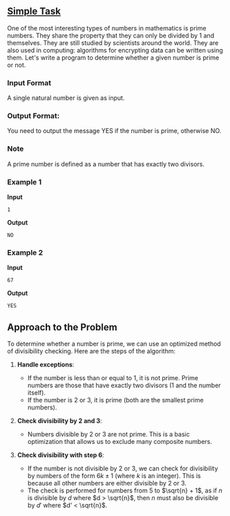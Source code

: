 ## [Simple Task](../../../solutions/2.3/23_n.py)

One of the most interesting types of numbers in mathematics is prime numbers. They share the property that they can only be divided by 1 and themselves. They are still studied by scientists around the world. They are also used in computing: algorithms for encrypting data can be written using them. Let's write a program to determine whether a given number is prime or not.

### Input Format

A single natural number is given as input.

### Output Format:

You need to output the message YES if the number is prime, otherwise NO.

### Note

A prime number is defined as a number that has exactly two divisors.

### Example 1

**Input**
```plaintext
1
```

**Output**
```plaintext
NO
```

### Example 2

**Input**
```plaintext
67
```

**Output**
```plaintext
YES
```

## Approach to the Problem

To determine whether a number is prime, we can use an optimized method of divisibility checking. Here are the steps of the algorithm:

1. **Handle exceptions**:
   - If the number is less than or equal to 1, it is not prime. Prime numbers are those that have exactly two divisors (1 and the number itself).
   - If the number is 2 or 3, it is prime (both are the smallest prime numbers).

2. **Check divisibility by 2 and 3**:
   - Numbers divisible by 2 or 3 are not prime. This is a basic optimization that allows us to exclude many composite numbers.

3. **Check divisibility with step 6**:
   - If the number is not divisible by 2 or 3, we can check for divisibility by numbers of the form $6k \pm 1$ (where $k$ is an integer). This is because all other numbers are either divisible by 2 or 3.
   - The check is performed for numbers from 5 to $\sqrt{n} + 1$, as if $n$ is divisible by $d$ where $d > \sqrt{n}$, then $n$ must also be divisible by $d'$ where $d' < \sqrt{n}$.